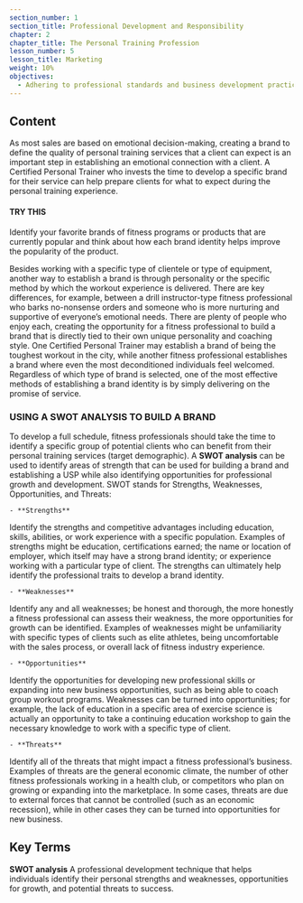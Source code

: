 ```yaml
---
section_number: 1
section_title: Professional Development and Responsibility
chapter: 2
chapter_title: The Personal Training Profession
lesson_number: 5
lesson_title: Marketing
weight: 10%
objectives:
  - Adhering to professional standards and business development practices.
---
```


## Content
As most sales are based on emotional decision-making, creating a brand to define the quality of personal training services that a client can expect is an important step in establishing an emotional connection with a client. A Certified Personal Trainer who invests the time to develop a specific brand for their service can help prepare clients for what to expect during the personal training experience.

#### TRY THIS

Identify your favorite brands of fitness programs or products that are currently popular and think about how each brand identity helps improve the popularity of the product.

Besides working with a specific type of clientele or type of equipment, another way to establish a brand is through personality or the specific method by which the workout experience is delivered. There are key differences, for example, between a drill instructor-type fitness professional who barks no-nonsense orders and someone who is more nurturing and supportive of everyone’s emotional needs. There are plenty of people who enjoy each, creating the opportunity for a fitness professional to build a brand that is directly tied to their own unique personality and coaching style. One Certified Personal Trainer may establish a brand of being the toughest workout in the city, while another fitness professional establishes a brand where even the most deconditioned individuals feel welcomed. Regardless of which type of brand is selected, one of the most effective methods of establishing a brand identity is by simply delivering on the promise of service.

### USING A SWOT ANALYSIS TO BUILD A BRAND

To develop a full schedule, fitness professionals should take the time to identify a specific group of potential clients who can benefit from their personal training services (target demographic). A **SWOT analysis** can be used to identify areas of strength that can be used for building a brand and establishing a USP while also identifying opportunities for professional growth and development. SWOT stands for Strengths, Weaknesses, Opportunities, and Threats:

	- **Strengths**

Identify the strengths and competitive advantages including education, skills, abilities, or work experience with a specific population. Examples of strengths might be education, certifications earned; the name or location of employer, which itself may have a strong brand identity; or experience working with a particular type of client. The strengths can ultimately help identify the professional traits to develop a brand identity.

	- **Weaknesses**

Identify any and all weaknesses; be honest and thorough, the more honestly a fitness professional can assess their weakness, the more opportunities for growth can be identified. Examples of weaknesses might be unfamiliarity with specific types of clients such as elite athletes, being uncomfortable with the sales process, or overall lack of fitness industry experience.

	- **Opportunities**

Identify the opportunities for developing new professional skills or expanding into new business opportunities, such as being able to coach group workout programs. Weaknesses can be turned into opportunities; for example, the lack of education in a specific area of exercise science is actually an opportunity to take a continuing education workshop to gain the necessary knowledge to work with a specific type of client.

	- **Threats**

Identify all of the threats that might impact a fitness professional’s business. Examples of threats are the general economic climate, the number of other fitness professionals working in a health club, or competitors who plan on growing or expanding into the marketplace. In some cases, threats are due to external forces that cannot be controlled (such as an economic recession), while in other cases they can be turned into opportunities for new business.

## Key Terms

**SWOT analysis**
A professional development technique that helps individuals identify their personal strengths and weaknesses, opportunities for growth, and potential threats to success.
